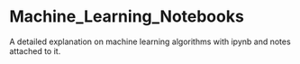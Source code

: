 # Machine_Learning_Notebooks
A detailed explanation on machine learning algorithms with ipynb and notes attached to it.
